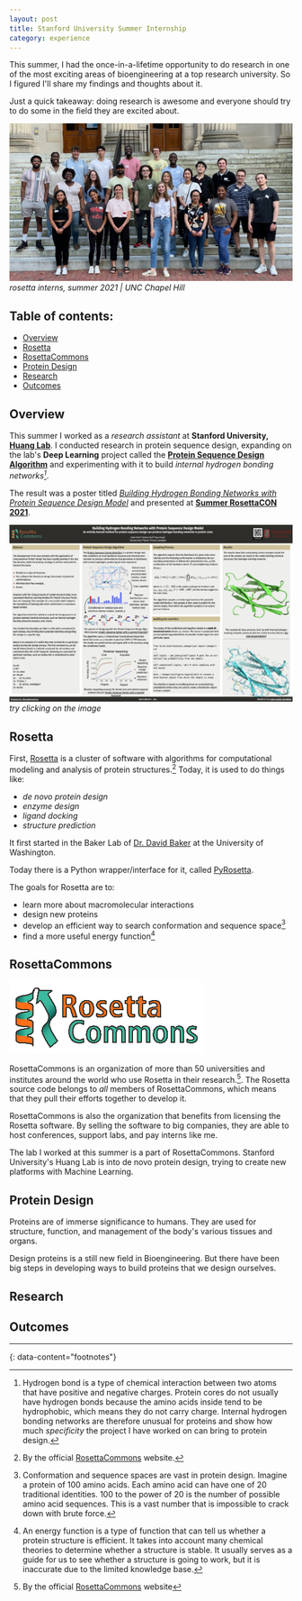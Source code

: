 ```yaml
---
layout: post
title: Stanford University Summer Internship
category: experience
---
```


This summer, I had the once-in-a-lifetime opportunity to do research in one of the most exciting areas of bioengineering 
at a top research university. So I figured I'll share my findings and thoughts about it.

Just a quick takeaway: doing research is awesome and everyone should try to do some in the field they are excited about.

![A group photo with Rosetta Interns from around the US. June 2021, Chapel Hill, NC](../assets/img/group_photo_rosetta.jpg)
*rosetta interns, summer 2021 | UNC Chapel Hill*

## Table of contents:
* [Overview](#overview)
* [Rosetta](#rosetta)
* [RosettaCommons](#rosettacommons)
* [Protein Design](#protein-design)
* [Research](#research)
* [Outcomes](#outcomes)

## Overview

This summer I worked as a *research assistant* at **Stanford University, [Huang Lab](http://www.proteindesign.org/)**.
I conducted research in protein sequence design, expanding on the lab's **Deep Learning** project called the **[Protein Sequence Design Algorithm](https://github.com/ProteinDesignLab/protein_seq_des)**
and experimenting with it to build *internal hydrogen bonding networks[^1]*.

The result was a poster titled 
*[Building Hydrogen Bonding Networks with Protein Sequence Design Model](https://temir.dev/projects/rosetta-poster/poster)* and presented at **[Summer RosettaCON 2021](http://www.rosettadesigngroup.com/rosettacon/)**.

[![My poster titled Building Hydrogen Bonding Networks with Protein Sequence Design Model that covers my work on the project during the summer](../assets/img/rosetta_poster.png)](https://temir.dev/projects/rosetta-poster/poster)
*try clicking on the image*

## Rosetta

First, [Rosetta](https://new.rosettacommons.org/docs/latest/Home) is a cluster of software with algorithms for computational modeling and analysis of protein structures.[^2]
Today, it is used to do things like: 
* _de novo protein design_
* _enzyme design_
* _ligand docking_
* _structure prediction_

It first started in the Baker Lab of [Dr. David Baker](https://www.ipd.uw.edu/people/ipd-faculty-staff/david-baker/) at the University of Washington.

Today there is a Python wrapper/interface for it, called [PyRosetta](https://www.pyrosetta.org/).

The goals for Rosetta are to:
* learn more about macromolecular interactions
* design new proteins
* develop an efficient way to search conformation and sequence space[^3]
* find a more useful energy function[^4]


## RosettaCommons

![Rosetta Commons Logo](../assets/img/rosetta.png)

RosettaCommons is an organization of more than 50 universities and institutes around the world who use Rosetta in their research.[^5].
The Rosetta source code belongs to _all_ members of RosettaCommons, which means that they pull their efforts together to develop it.

RosettaCommons is also the organization that benefits from licensing the Rosetta software. 
By selling the software to big companies, they are able to host conferences, support labs, and pay interns like me.

The lab I worked at this summer is a part of RosettaCommons. 
Stanford University's Huang Lab is into de novo protein design, 
trying to create new platforms with Machine Learning.

## Protein Design

Proteins are of immerse significance to humans. 
They are used for structure, function, and management of the body's various tissues and organs.

Design proteins is a still new field in Bioengineering.
But there have been big steps in developing ways to build proteins that we design ourselves.

## Research

## Outcomes

---
{: data-content="footnotes"}

[^1]: Hydrogen bond is a type of chemical interaction between two atoms that have positive and negative charges. Protein cores do not usually have hydrogen bonds because the amino acids inside tend to be hydrophobic, which means they do not carry charge. Internal hydrogen bonding networks are therefore unusual for proteins and show how much *specificity* the project I have worked on can bring to protein design.   
[^2]: By the official [RosettaCommons](https://www.rosettacommons.org/software) website.
[^3]: Conformation and sequence spaces are vast in protein design. Imagine a protein of 100 amino acids. Each amino acid can have one of 20 traditional identities. 100 to the power of 20 is the number of possible amino acid sequences. This is a vast number that is impossible to crack down with brute force.
[^4]: An energy function is a type of function that can tell us whether a protein structure is efficient. It takes into account many chemical theories to determine whether a structure is stable. It usually serves as a guide for us to see whether a structure is going to work, but it is inaccurate due to the limited knowledge base.
[^5]: By the official [RosettaCommons](https://www.rosettacommons.org/about) website
